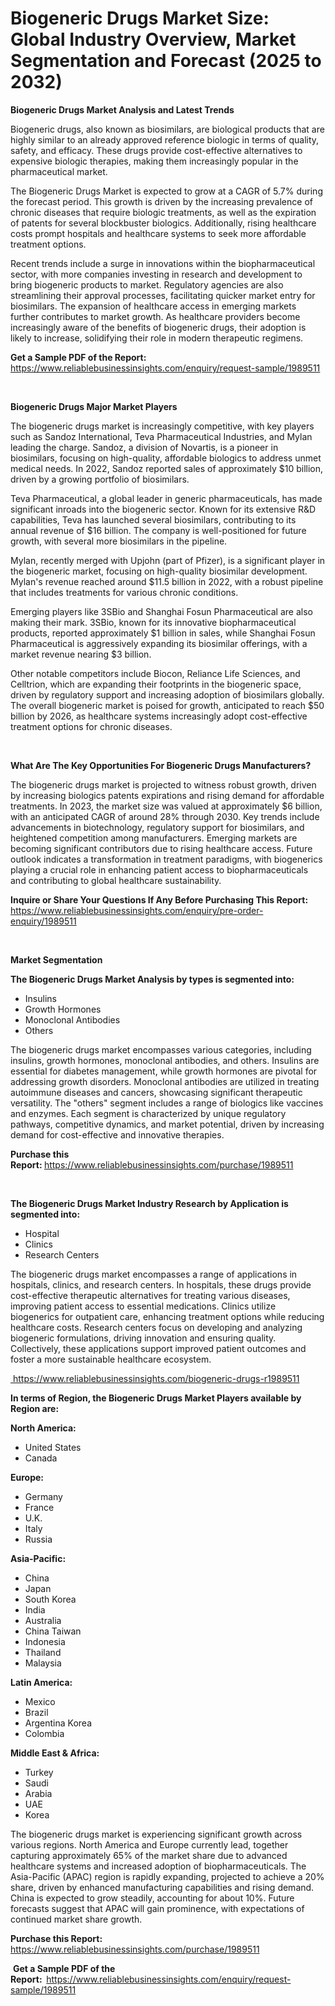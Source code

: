 <p><h1>Biogeneric Drugs Market Size: Global Industry Overview, Market Segmentation and Forecast (2025 to 2032)</h1></p><p><strong>Biogeneric Drugs Market Analysis and Latest Trends</strong></p>
<p><p>Biogeneric drugs, also known as biosimilars, are biological products that are highly similar to an already approved reference biologic in terms of quality, safety, and efficacy. These drugs provide cost-effective alternatives to expensive biologic therapies, making them increasingly popular in the pharmaceutical market.</p><p>The Biogeneric Drugs Market is expected to grow at a CAGR of 5.7% during the forecast period. This growth is driven by the increasing prevalence of chronic diseases that require biologic treatments, as well as the expiration of patents for several blockbuster biologics. Additionally, rising healthcare costs prompt hospitals and healthcare systems to seek more affordable treatment options.</p><p>Recent trends include a surge in innovations within the biopharmaceutical sector, with more companies investing in research and development to bring biogeneric products to market. Regulatory agencies are also streamlining their approval processes, facilitating quicker market entry for biosimilars. The expansion of healthcare access in emerging markets further contributes to market growth. As healthcare providers become increasingly aware of the benefits of biogeneric drugs, their adoption is likely to increase, solidifying their role in modern therapeutic regimens.</p></p>
<p><strong>Get a Sample PDF of the Report:&nbsp;</strong> <a href="https://www.reliablebusinessinsights.com/enquiry/request-sample/1989511?utm_campaign=2265&utm_medium=2&utm_source=Github&utm_content=ia&utm_term=19042025&utm_id=biogeneric-drugs">https://www.reliablebusinessinsights.com/enquiry/request-sample/1989511</a></p>
<p>&nbsp;</p>
<p><strong>Biogeneric Drugs Major Market Players</strong></p>
<p><p>The biogeneric drugs market is increasingly competitive, with key players such as Sandoz International, Teva Pharmaceutical Industries, and Mylan leading the charge. Sandoz, a division of Novartis, is a pioneer in biosimilars, focusing on high-quality, affordable biologics to address unmet medical needs. In 2022, Sandoz reported sales of approximately $10 billion, driven by a growing portfolio of biosimilars. </p><p>Teva Pharmaceutical, a global leader in generic pharmaceuticals, has made significant inroads into the biogeneric sector. Known for its extensive R&D capabilities, Teva has launched several biosimilars, contributing to its annual revenue of $16 billion. The company is well-positioned for future growth, with several more biosimilars in the pipeline.</p><p>Mylan, recently merged with Upjohn (part of Pfizer), is a significant player in the biogeneric market, focusing on high-quality biosimilar development. Mylan's revenue reached around $11.5 billion in 2022, with a robust pipeline that includes treatments for various chronic conditions.</p><p>Emerging players like 3SBio and Shanghai Fosun Pharmaceutical are also making their mark. 3SBio, known for its innovative biopharmaceutical products, reported approximately $1 billion in sales, while Shanghai Fosun Pharmaceutical is aggressively expanding its biosimilar offerings, with a market revenue nearing $3 billion.</p><p>Other notable competitors include Biocon, Reliance Life Sciences, and Celltrion, which are expanding their footprints in the biogeneric space, driven by regulatory support and increasing adoption of biosimilars globally. The overall biogeneric market is poised for growth, anticipated to reach $50 billion by 2026, as healthcare systems increasingly adopt cost-effective treatment options for chronic diseases.</p></p>
<p>&nbsp;</p>
<p><strong>What Are The Key Opportunities For Biogeneric Drugs Manufacturers?</strong></p>
<p><p>The biogeneric drugs market is projected to witness robust growth, driven by increasing biologics patents expirations and rising demand for affordable treatments. In 2023, the market size was valued at approximately $6 billion, with an anticipated CAGR of around 28% through 2030. Key trends include advancements in biotechnology, regulatory support for biosimilars, and heightened competition among manufacturers. Emerging markets are becoming significant contributors due to rising healthcare access. Future outlook indicates a transformation in treatment paradigms, with biogenerics playing a crucial role in enhancing patient access to biopharmaceuticals and contributing to global healthcare sustainability.</p></p>
<p><strong>Inquire or Share Your Questions If Any Before Purchasing This Report:</strong> <a href="https://www.reliablebusinessinsights.com/enquiry/pre-order-enquiry/1989511?utm_campaign=2265&utm_medium=2&utm_source=Github&utm_content=ia&utm_term=19042025&utm_id=biogeneric-drugs">https://www.reliablebusinessinsights.com/enquiry/pre-order-enquiry/1989511</a></p>
<p>&nbsp;</p>
<p><strong>Market Segmentation</strong></p>
<p><strong>The Biogeneric Drugs Market Analysis by types is segmented into:</strong></p>
<p><ul><li>Insulins</li><li>Growth Hormones</li><li>Monoclonal Antibodies</li><li>Others</li></ul></p>
<p><p>The biogeneric drugs market encompasses various categories, including insulins, growth hormones, monoclonal antibodies, and others. Insulins are essential for diabetes management, while growth hormones are pivotal for addressing growth disorders. Monoclonal antibodies are utilized in treating autoimmune diseases and cancers, showcasing significant therapeutic versatility. The "others" segment includes a range of biologics like vaccines and enzymes. Each segment is characterized by unique regulatory pathways, competitive dynamics, and market potential, driven by increasing demand for cost-effective and innovative therapies.</p></p>
<p><strong>Purchase this Report:&nbsp;</strong><a href="https://www.reliablebusinessinsights.com/purchase/1989511?utm_campaign=2265&utm_medium=2&utm_source=Github&utm_content=ia&utm_term=19042025&utm_id=biogeneric-drugs">https://www.reliablebusinessinsights.com/purchase/1989511</a></p>
<p>&nbsp;</p>
<p><strong>The Biogeneric Drugs Market Industry Research by Application is segmented into:</strong></p>
<p><ul><li>Hospital</li><li>Clinics</li><li>Research Centers</li></ul></p>
<p><p>The biogeneric drugs market encompasses a range of applications in hospitals, clinics, and research centers. In hospitals, these drugs provide cost-effective therapeutic alternatives for treating various diseases, improving patient access to essential medications. Clinics utilize biogenerics for outpatient care, enhancing treatment options while reducing healthcare costs. Research centers focus on developing and analyzing biogeneric formulations, driving innovation and ensuring quality. Collectively, these applications support improved patient outcomes and foster a more sustainable healthcare ecosystem.</p></p>
<p><a href="https://www.reliablebusinessinsights.com/biogeneric-drugs-r1989511?utm_campaign=2265&utm_medium=2&utm_source=Github&utm_content=ia&utm_term=19042025&utm_id=biogeneric-drugs">&nbsp;https://www.reliablebusinessinsights.com/biogeneric-drugs-r1989511</a></p>
<p><strong>In terms of Region, the Biogeneric Drugs Market Players available by Region are:</strong></p>
<p>
    <p> <strong> North America: </strong>
        <ul>
            <li>United States</li>
            <li>Canada</li>
        </ul>
        </p> 
    <p> <strong> Europe: </strong>
        <ul>
            <li>Germany</li>
            <li>France</li>
            <li>U.K.</li>
            <li>Italy</li>
            <li>Russia</li>
        </ul>
        </p> 
    <p> <strong> Asia-Pacific: </strong>
        <ul>
            <li>China</li>
            <li>Japan</li>
            <li>South Korea</li>
            <li>India</li>
            <li>Australia</li>
            <li>China Taiwan</li>
            <li>Indonesia</li>
            <li>Thailand</li>
            <li>Malaysia</li>
        </ul>
        </p> 
    <p> <strong> Latin America: </strong>
        <ul>
            <li>Mexico</li>
            <li>Brazil</li>
            <li>Argentina Korea</li>
            <li>Colombia</li>
        </ul>
        </p> 
    <p> <strong> Middle East & Africa: </strong>
        <ul>
            <li>Turkey</li>
            <li>Saudi</li>
            <li>Arabia</li>
            <li>UAE</li>
            <li>Korea</li>
        </ul>
    </p>
    </p>
<p><p>The biogeneric drugs market is experiencing significant growth across various regions. North America and Europe currently lead, together capturing approximately 65% of the market share due to advanced healthcare systems and increased adoption of biopharmaceuticals. The Asia-Pacific (APAC) region is rapidly expanding, projected to achieve a 20% share, driven by enhanced manufacturing capabilities and rising demand. China is expected to grow steadily, accounting for about 10%. Future forecasts suggest that APAC will gain prominence, with expectations of continued market share growth.</p></p>
<p><strong>Purchase this Report: </strong><a href="https://www.reliablebusinessinsights.com/purchase/1989511?utm_campaign=2265&utm_medium=2&utm_source=Github&utm_content=ia&utm_term=19042025&utm_id=biogeneric-drugs">https://www.reliablebusinessinsights.com/purchase/1989511</a></p>
<p>&nbsp;<strong>Get a Sample PDF of the Report:&nbsp;&nbsp;</strong><a href="https://www.reliablebusinessinsights.com/enquiry/request-sample/1989511?utm_campaign=2265&utm_medium=2&utm_source=Github&utm_content=ia&utm_term=19042025&utm_id=biogeneric-drugs">https://www.reliablebusinessinsights.com/enquiry/request-sample/1989511</a></p>
<p><strong></strong></p>
<p><p></p><p></p><p></p></p>